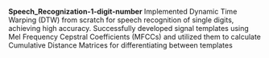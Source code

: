 **Speech_Recognization-1-digit-number**
Implemented Dynamic Time Warping (DTW) from scratch for speech recognition of single digits, achieving
high accuracy. Successfully developed signal templates using Mel Frequency Cepstral Coefficients (MFCCs)
and utilized them to calculate Cumulative Distance Matrices for differentiating between templates
